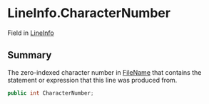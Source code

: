 # LineInfo.CharacterNumber

Field in [LineInfo](/docs/api/csharp/yarn.compiler.debuginfo.lineinfo.md)

## Summary


The zero-indexed character number in  <a href="yarn.compiler.debuginfo.lineinfo.filename.md">FileName</a>  that
contains the statement or expression that this line was produced
from.


```csharp
public int CharacterNumber;
```

